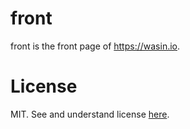 # front

front is the front page of https://wasin.io.

# License

MIT. See and understand license [here](https://github.com/haxpor/front/blob/master/LICENSE).